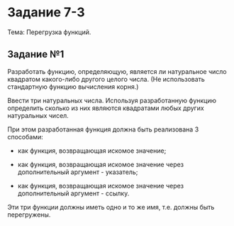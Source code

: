 # Задание 7-3

Тема: Перегрузка функций.

## Задание №1

Разработать функцию, определяющую, является ли натуральное число квадратом какого-либо другого целого числа. (Не использовать стандартную функцию вычисления корня.)

Ввести три натуральных числа. Используя разработанную функцию определить сколько из них являются квадратами любых других натуральных чисел.

При этом разработанная функция должна быть реализована 3 способами:

- как функция, возвращающая искомое значение;

- как функция, возвращающая искомое значение через дополнительный аргумент - указатель;

- как функция, возвращающая искомое значение через дополнительный аргумент - ссылку.

Эти три функции должны иметь одно и то же имя, т.е. должны быть перегружены.
